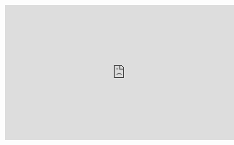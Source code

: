 <div>
  <iframe width="768" height="432" src="https://miro.com/app/live-embed/uXjVJ9htlPE=/?embedMode=view_only_without_ui&moveToViewport=-2254,-537,3406,1669&embedId=727569000315" frameborder="0" scrolling="no" allow="fullscreen; clipboard-read; clipboard-write" allowfullscreen></iframe>
</div>
